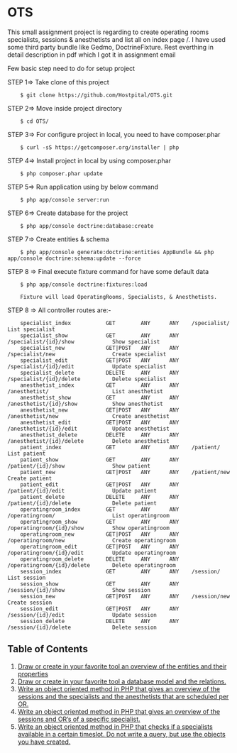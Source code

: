 OTS
=======

This small assignment project is regarding to create operating rooms specialists, sessions & anesthetists and list all on index page /. I have used some third party bundle like Gedmo, DoctrineFixture. Rest everthing in detail description in pdf which I got it in assignment email

Few basic step need to do for setup project

STEP 1=> Take clone of this project
    
        $ git clone https://github.com/Hostpital/OTS.git
        
STEP 2=> Move inside project directory 
    
        $ cd OTS/
        
STEP 3=> For configure project in local, you need to have composer.phar
        
        $ curl -sS https://getcomposer.org/installer | php
        
STEP 4=> Install project in local by using composer.phar

        $ php composer.phar update
        
STEP 5=> Run application using by below command
    
        $ php app/console server:run
        
STEP 6=> Create database for the project

        $ php app/console doctrine:database:create
        
STEP 7=> Create entities & schema 

        $ php app/console generate:doctrine:entities AppBundle && php app/console doctrine:schema:update --force
        
STEP 8 => Final execute fixture command for have some default data 

        $ php app/console doctrine:fixtures:load
        
        Fixture will load OperatingRooms, Specialists, & Anesthetists.

STEP 8 => All controller routes are:- 

        specialist_index           GET        ANY      ANY    /specialist/                     List specialist                       
        specialist_show            GET        ANY      ANY    /specialist/{id}/show            Show specialist  
        specialist_new             GET|POST   ANY      ANY    /specialist/new                  Create specialist  
        specialist_edit            GET|POST   ANY      ANY    /specialist/{id}/edit            Update specialist  
        specialist_delete          DELETE     ANY      ANY    /specialist/{id}/delete          Delete specialist  
        anesthetist_index          GET        ANY      ANY    /anesthetist/                    List anesthetist   
        anesthetist_show           GET        ANY      ANY    /anesthetist/{id}/show           Show anesthetist  
        anesthetist_new            GET|POST   ANY      ANY    /anesthetist/new                 Create anesthetist  
        anesthetist_edit           GET|POST   ANY      ANY    /anesthetist/{id}/edit           Update anesthetist  
        anesthetist_delete         DELETE     ANY      ANY    /anesthetist/{id}/delete         Delete anesthetist  
        patient_index              GET        ANY      ANY    /patient/                        List patient  
        patient_show               GET        ANY      ANY    /patient/{id}/show               Show patient  
        patient_new                GET|POST   ANY      ANY    /patient/new                     Create patient  
        patient_edit               GET|POST   ANY      ANY    /patient/{id}/edit               Update patient  
        patient_delete             DELETE     ANY      ANY    /patient/{id}/delete             Delete patient  
        operatingroom_index        GET        ANY      ANY    /operatingroom/                  List operatingroom  
        operatingroom_show         GET        ANY      ANY    /operatingroom/{id}/show         Show operatingroom  
        operatingroom_new          GET|POST   ANY      ANY    /operatingroom/new               Create operatingroom  
        operatingroom_edit         GET|POST   ANY      ANY    /operatingroom/{id}/edit         Update operatingroom  
        operatingroom_delete       DELETE     ANY      ANY    /operatingroom/{id}/delete       Delete operatingroom  
        session_index              GET        ANY      ANY    /session/                        List session  
        session_show               GET        ANY      ANY    /session/{id}/show               Show session  
        session_new                GET|POST   ANY      ANY    /session/new                     Create session  
        session_edit               GET|POST   ANY      ANY    /session/{id}/edit               Update session  
        session_delete             DELETE     ANY      ANY    /session/{id}/delete             Delete session
        
## Table of Contents
  1. [Draw or create in your favorite tool an overview of the entities and their properties](ERD-OTS.png)
  2. [Draw or create in your favorite tool a database model and the relations.](https://github.com/Hostpital/OTS/tree/master/src/AppBundle/Resources/config/doctrine)
  3. [Write an object oriented method in PHP that gives an overview of the sessions and the specialists and the anesthetists that are scheduled per OR.](https://github.com/Hostpital/OTS/blob/master/src/AppBundle/Manager/Process.php#L32)
  4. [Write an object oriented method in PHP that gives an overview of the sessions and OR’s of a specific specialist.](https://github.com/Hostpital/OTS/blob/master/src/AppBundle/Manager/Process.php#L49)
  5. [Write an object oriented method in PHP that checks if a specialists available in a certain timeslot. Do not write a query, but use the objects you have created.](https://github.com/Hostpital/OTS/blob/master/src/AppBundle/Manager/Process.php#L67)